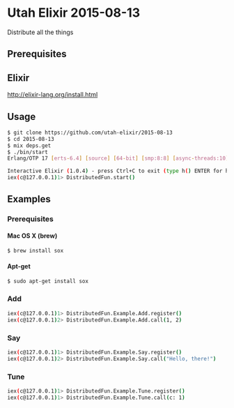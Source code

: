 # Utah Elixir 2015-08-13

Distribute all the things

Prerequisites
-------------

## Elixir

http://elixir-lang.org/install.html

Usage
-----

```sh
$ git clone https://github.com/utah-elixir/2015-08-13
$ cd 2015-08-13
$ mix deps.get
$ ./bin/start
Erlang/OTP 17 [erts-6.4] [source] [64-bit] [smp:8:8] [async-threads:10] [hipe] [kernel-poll:false] [dtrace]

Interactive Elixir (1.0.4) - press Ctrl+C to exit (type h() ENTER for help)
iex(c@127.0.0.1)1> DistributedFun.start()
```

## Examples

### Prerequisites

#### Mac OS X (brew)

```sh
$ brew install sox
```

#### Apt-get

```sh
$ sudo apt-get install sox
```

### Add

```sh
iex(c@127.0.0.1)1> DistributedFun.Example.Add.register()
iex(c@127.0.0.1)2> DistributedFun.Example.Add.call(1, 2)
```

### Say

```sh
iex(c@127.0.0.1)1> DistributedFun.Example.Say.register()
iex(c@127.0.0.1)2> DistributedFun.Example.Say.call("Hello, there!")
```

### Tune

```sh
iex(c@127.0.0.1)1> DistributedFun.Example.Tune.register()
iex(c@127.0.0.1)1> DistributedFun.Example.Tune.call(c: 1)
```
